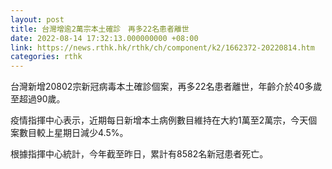```yaml
---
layout: post
title: 台灣增逾2萬宗本土確診　再多22名患者離世
date: 2022-08-14 17:32:13.000000000 +08:00
link: https://news.rthk.hk/rthk/ch/component/k2/1662372-20220814.htm
categories: rthk
---
```


台灣新增20802宗新冠病毒本土確診個案，再多22名患者離世，年齡介於40多歲至超過90歲。

疫情指揮中心表示，近期每日新增本土病例數目維持在大約1萬至2萬宗，今天個案數目較上星期日減少4.5%。

根據指揮中心統計，今年截至昨日，累計有8582名新冠患者死亡。
